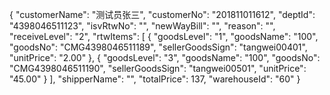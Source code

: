 {
  "customerName": "测试员张三",
  "customerNo": "201811011612",
  "deptId": "4398046511123",
  "isvRtwNo": "",
  "newWayBill": "",
  "reason": "",
  "receiveLevel": "2",
  "rtwItems": [
    {
      "goodsLevel": "1",
      "goodsName": "100",
      "goodsNo": "CMG4398046511189",
      "sellerGoodsSign": "tangwei00401",
      "unitPrice": "2.00"
    },
    {
      "goodsLevel": "3",
      "goodsName": "100",
      "goodsNo": "CMG4398046511190",
      "sellerGoodsSign": "tangwei00501",
      "unitPrice": "45.00"
    }
  ],
  "shipperName": "",
  "totalPrice": 137,
  "warehouseId": "60"
}
